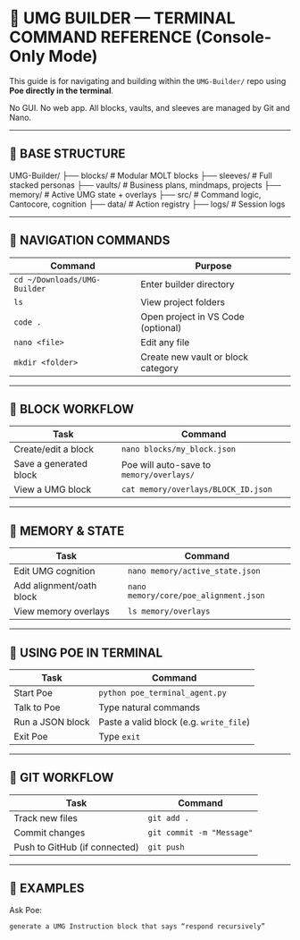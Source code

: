 # 🧠 UMG BUILDER — TERMINAL COMMAND REFERENCE (Console-Only Mode)

This guide is for navigating and building within the `UMG-Builder/` repo using **Poe directly in the terminal**.

No GUI. No web app. All blocks, vaults, and sleeves are managed by Git and Nano.

---

## 🧭 BASE STRUCTURE

UMG-Builder/
├── blocks/ # Modular MOLT blocks
├── sleeves/ # Full stacked personas
├── vaults/ # Business plans, mindmaps, projects
├── memory/ # Active UMG state + overlays
├── src/ # Command logic, Cantocore, cognition
├── data/ # Action registry
├── logs/ # Session logs


---

## 🔧 NAVIGATION COMMANDS

| Command                          | Purpose                                |
|----------------------------------|----------------------------------------|
| `cd ~/Downloads/UMG-Builder`     | Enter builder directory                |
| `ls`                             | View project folders                   |
| `code .`                         | Open project in VS Code (optional)     |
| `nano <file>`                    | Edit any file                          |
| `mkdir <folder>`                | Create new vault or block category     |

---

## 🧱 BLOCK WORKFLOW

| Task                                 | Command                                       |
|--------------------------------------|-----------------------------------------------|
| Create/edit a block                  | `nano blocks/my_block.json`                   |
| Save a generated block               | Poe will auto-save to `memory/overlays/`     |
| View a UMG block                     | `cat memory/overlays/BLOCK_ID.json`           |

---

## 🧠 MEMORY & STATE

| Task                            | Command                              |
|----------------------------------|--------------------------------------|
| Edit UMG cognition              | `nano memory/active_state.json`      |
| Add alignment/oath block        | `nano memory/core/poe_alignment.json`|
| View memory overlays            | `ls memory/overlays`                 |

---

## 💬 USING POE IN TERMINAL

| Task                           | Command                                |
|--------------------------------|----------------------------------------|
| Start Poe                      | `python poe_terminal_agent.py`         |
| Talk to Poe                    | Type natural commands                  |
| Run a JSON block               | Paste a valid block (e.g. `write_file`)|
| Exit Poe                       | Type `exit`                            |

---

## 🧰 GIT WORKFLOW

| Task                           | Command                                |
|--------------------------------|----------------------------------------|
| Track new files                | `git add .`                            |
| Commit changes                 | `git commit -m "Message"`              |
| Push to GitHub (if connected) | `git push`                             |

---

## 🧪 EXAMPLES

Ask Poe:

```text
generate a UMG Instruction block that says “respond recursively”


